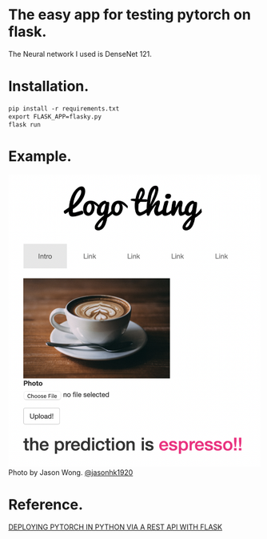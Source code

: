 # The easy app for testing pytorch on flask.

The Neural network I used is DenseNet 121.

# Installation.
```
pip install -r requirements.txt
export FLASK_APP=flasky.py
flask run
```
# Example.
![prdict result](sample/coffee.png "prdiction")
Photo by Jason Wong. [@jasonhk1920](https://unsplash.com/@jasonhk1920)

# Reference.
[DEPLOYING PYTORCH IN PYTHON VIA A REST API WITH FLASK](https://pytorch.org/tutorials/intermediate/flask_rest_api_tutorial.html)